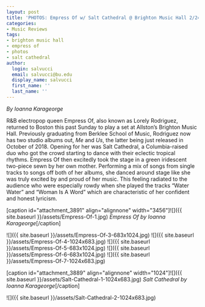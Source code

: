 ```yaml
---
layout: post
title: 'PHOTOS: Empress Of w/ Salt Cathedral @ Brighton Music Hall 2/24'
categories:
- Music Reviews
tags:
- brighton music hall
- empress of
- photos
- salt cathedral
author:
  login: salvucci
  email: salvucci@bu.edu
  display_name: salvucci
  first_name: ''
  last_name: ''
---
```

_By Ioanna Karageorge_

R&B electropop queen Empress Of, also known as Lorely Rodriguez, returned to Boston this past Sunday to play a set at Allston’s Brighton Music Hall. Previously graduating from Berklee School of Music, Rodriguez now has two studio albums out, _Me_ and _Us_, the latter being just released in October of 2018. Opening for her was Salt Cathedral, a Columbia-raised duo who got the crowd starting to dance with their eclectic tropical rhythms. Empress Of then excitedly took the stage in a green iridescent two-piece sewn by her own mother. Performing a mix of songs from single tracks to songs off both of her albums, she danced around stage like she was truly excited by and proud of her music. This feeling radiated to the audience who were especially rowdy when she played the tracks “Water Water” and “Woman Is A Word” which are characteristic of her confident and honest lyricism.

\[caption id="attachment\_3891" align="alignnone" width="3456"\]![]({{ site.baseurl }}/assets/Empress-Of-1.jpg) _Empress Of by Ioanna Karageorge_\[/caption\]

![]({{ site.baseurl }}/assets/Empress-Of-3-683x1024.jpg) ![]({{ site.baseurl }}/assets/Empress-Of-4-1024x683.jpg) ![]({{ site.baseurl }}/assets/Empress-Of-5-683x1024.jpg) ![]({{ site.baseurl }}/assets/Empress-Of-6-683x1024.jpg) ![]({{ site.baseurl }}/assets/Empress-Of-7-1024x683.jpg)

\[caption id="attachment\_3889" align="alignnone" width="1024"\]![]({{ site.baseurl }}/assets/Salt-Cathedral-1-1024x683.jpg) _Salt Cathedral by Ioanna Karageorge_\[/caption\]

![]({{ site.baseurl }}/assets/Salt-Cathedral-2-1024x683.jpg)